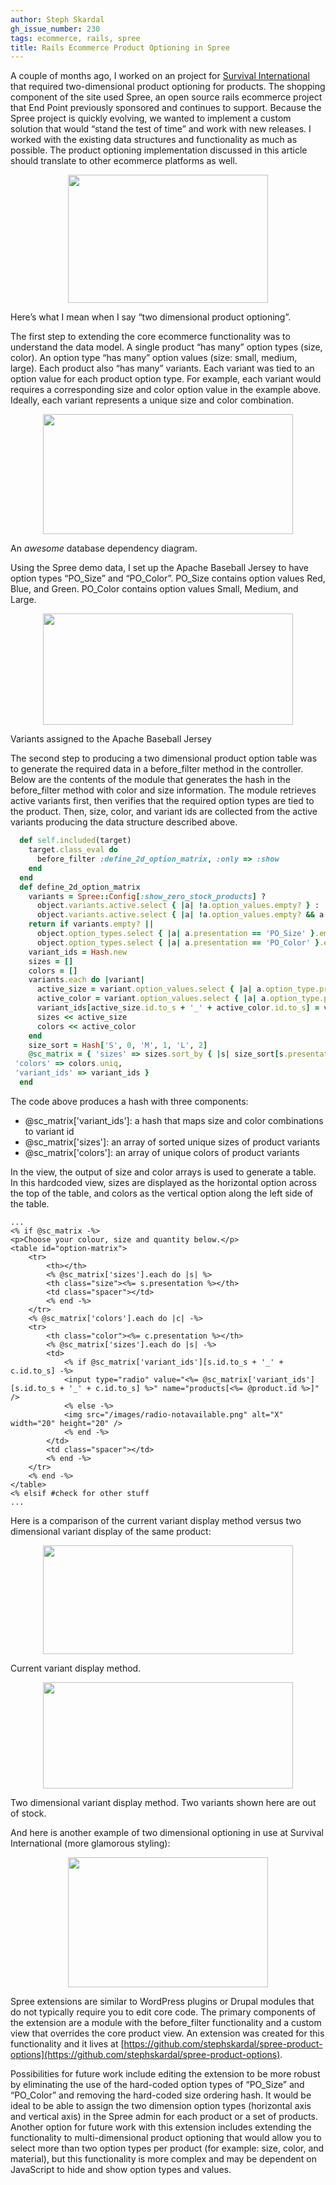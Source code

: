 ```yaml
---
author: Steph Skardal
gh_issue_number: 230
tags: ecommerce, rails, spree
title: Rails Ecommerce Product Optioning in Spree
---
```


A couple of months ago, I worked on an project for [Survival International](https://shop.survivalinternational.org/) that required two-dimensional product optioning for products. The shopping component of the site used Spree, an open source rails ecommerce project that End Point previously sponsored and continues to support. Because the Spree project is quickly evolving, we wanted to implement a custom solution that would “stand the test of time” and work with new releases. I worked with the existing data structures and functionality as much as possible. The product optioning implementation discussed in this article should translate to other ecommerce platforms as well.

<a href="https://1.bp.blogspot.com/_wWmWqyCEKEs/Sxbj4ANgHxI/AAAAAAAACvs/GgKcIvu918Y/s1600-h/ts.png" onblur="try {parent.deselectBloggerImageGracefully();} catch(e) {}"><img alt="" border="0" id="BLOGGER_PHOTO_ID_5410762553601040146" src="/blog/2009/12/02/rails-ecommerce-product-optioning-in/image-0.png" style="display:block; margin:0px auto 10px; text-align:center;cursor:pointer; cursor:hand;width: 320px; height: 205px;"/></a>

Here’s what I mean when I say “two dimensional product optioning”.

The first step to extending the core ecommerce functionality was to understand the data model. A single product “has many” option types (size, color). An option type “has many” option values (size: small, medium, large). Each product also “has many” variants. Each variant was tied to an option value for each product option type. For example, each variant would requires a corresponding size and color option value in the example above. Ideally, each variant represents a unique size and color combination.

<a href="https://4.bp.blogspot.com/_wWmWqyCEKEs/Sxb1OBkX2JI/AAAAAAAACwM/5rK_oOi9gF8/s1600-h/data.png" onblur="try {parent.deselectBloggerImageGracefully();} catch(e) {}"><img alt="" border="0" id="BLOGGER_PHOTO_ID_5410781623620196498" src="/blog/2009/12/02/rails-ecommerce-product-optioning-in/image-0.png" style="display:block; margin:0px auto 10px; text-align:center;cursor:pointer; cursor:hand;width: 400px; height: 192px;"/></a>

An *awesome* database dependency diagram.

Using the Spree demo data, I set up the Apache Baseball Jersey to have option types “PO_Size” and “PO_Color”. PO_Size contains option values Red, Blue, and Green. PO_Color contains option values Small, Medium, and Large.

<a href="https://2.bp.blogspot.com/_wWmWqyCEKEs/Sxb1eKJ5HzI/AAAAAAAACwU/ESxvD0XSUkU/s1600-h/setup.png" onblur="try {parent.deselectBloggerImageGracefully();} catch(e) {}"><img alt="" border="0" id="BLOGGER_PHOTO_ID_5410781900802957106" src="/blog/2009/12/02/rails-ecommerce-product-optioning-in/image-0.png" style="display:block; margin:0px auto 10px; text-align:center;cursor:pointer; cursor:hand;width: 400px; height: 178px;"/></a>

Variants assigned to the Apache Baseball Jersey

The second step to producing a two dimensional product option table was to generate the required data in a before_filter method in the controller. Below are the contents of the module that generates the hash in the before_filter method with color and size information. The module retrieves active variants first, then verifies that the required option types are tied to the product. Then, size, color, and variant ids are collected from the active variants producing the data structure described above.

```ruby
  def self.included(target)
    target.class_eval do
      before_filter :define_2d_option_matrix, :only => :show
    end
  end
  def define_2d_option_matrix
    variants = Spree::Config[:show_zero_stock_products] ?
      object.variants.active.select { |a| !a.option_values.empty? } :
      object.variants.active.select { |a| !a.option_values.empty? && a.in_stock }
    return if variants.empty? ||
      object.option_types.select { |a| a.presentation == 'PO_Size' }.empty? ||
      object.option_types.select { |a| a.presentation == 'PO_Color' }.empty?
    variant_ids = Hash.new
    sizes = []
    colors = []
    variants.each do |variant|
      active_size = variant.option_values.select { |a| a.option_type.presentation == 'PO_Size' }.first
      active_color = variant.option_values.select { |a| a.option_type.presentation == 'PO_Color' }.first
      variant_ids[active_size.id.to_s + '_' + active_color.id.to_s] = variant.id
      sizes << active_size
      colors << active_color
    end
    size_sort = Hash['S', 0, 'M', 1, 'L', 2]
    @sc_matrix = { 'sizes' => sizes.sort_by { |s| size_sort[s.presentation] }.uniq,
 'colors' => colors.uniq,
 'variant_ids' => variant_ids }
  end
```

The code above produces a hash with three components:

- @sc_matrix['variant_ids']: a hash that maps size and color combinations to variant id
- @sc_matrix['sizes']: an array of sorted unique sizes of product variants
- @sc_matrix['colors']: an array of unique colors of product variants

In the view, the output of size and color arrays is used to generate a table. In this hardcoded view, sizes are displayed as the horizontal option across the top of the table, and colors as the vertical option along the left side of the table.

```nohighlight
...
<% if @sc_matrix -%>
<p>Choose your colour, size and quantity below.</p>
<table id="option-matrix">
    <tr>
        <th></th>
        <% @sc_matrix['sizes'].each do |s| %>
        <th class="size"><%= s.presentation %></th>
        <td class="spacer"></td>
        <% end -%>
    </tr>
    <% @sc_matrix['colors'].each do |c| -%>
    <tr>
        <th class="color"><%= c.presentation %></th>
        <% @sc_matrix['sizes'].each do |s| -%>
        <td>
            <% if @sc_matrix['variant_ids'][s.id.to_s + '_' + c.id.to_s] -%>
            <input type="radio" value="<%= @sc_matrix['variant_ids'][s.id.to_s + '_' + c.id.to_s] %>" name="products[<%= @product.id %>]" />
            <% else -%>
            <img src="/images/radio-notavailable.png" alt="X" width="20" height="20" />
            <% end -%>
        </td>
        <td class="spacer"></td>
        <% end -%>
    </tr>
    <% end -%>
</table>
<% elsif #check for other stuff
...
```

Here is a comparison of the current variant display method versus two dimensional variant display of the same product:

<a href="https://3.bp.blogspot.com/_wWmWqyCEKEs/Sxb2Rd9hiQI/AAAAAAAACwk/-FBN56TLNv0/s1600-h/vs2.png" onblur="try {parent.deselectBloggerImageGracefully();} catch(e) {}"><img alt="" border="0" id="BLOGGER_PHOTO_ID_5410782782293117186" src="/blog/2009/12/02/rails-ecommerce-product-optioning-in/image-0.png" style="display:block; margin:0px auto 10px; text-align:center;cursor:pointer; cursor:hand;width: 400px; height: 174px;"/></a>

Current variant display method.

<a href="https://4.bp.blogspot.com/_wWmWqyCEKEs/Sxb2RMC7MaI/AAAAAAAACwc/uaBS3qii_FU/s1600-h/vs.png" onblur="try {parent.deselectBloggerImageGracefully();} catch(e) {}"><img alt="" border="0" id="BLOGGER_PHOTO_ID_5410782777483932066" src="/blog/2009/12/02/rails-ecommerce-product-optioning-in/image-0.png" style="display:block; margin:0px auto 10px; text-align:center;cursor:pointer; cursor:hand;width: 400px; height: 170px;"/></a>

Two dimensional variant display method. Two variants shown here are out of stock.

And here is another example of two dimensional optioning in use at Survival International (more glamorous styling):

<a href="https://4.bp.blogspot.com/_wWmWqyCEKEs/Sxbj4M0Pf_I/AAAAAAAACv0/GbVlNPksOUU/s1600-h/ts2.png" onblur="try {parent.deselectBloggerImageGracefully();} catch(e) {}"><img alt="" border="0" id="BLOGGER_PHOTO_ID_5410762556984754162" src="/blog/2009/12/02/rails-ecommerce-product-optioning-in/image-0.png" style="display:block; margin:0px auto 10px; text-align:center;cursor:pointer; cursor:hand;width: 320px; height: 208px;"/></a>

Spree extensions are similar to WordPress plugins or Drupal modules that do not typically require you to edit core code. The primary components of the extension are a module with the before_filter functionality and a custom view that overrides the core product view. An extension was created for this functionality and it lives at [https://github.com/stephskardal/spree-product-options](https://github.com/stephskardal/spree-product-options).

Possibilities for future work include editing the extension to be more robust by eliminating the use of the hard-coded option types of “PO_Size” and “PO_Color” and removing the hard-coded size ordering hash. It would be ideal to be able to assign the two dimension option types (horizontal axis and vertical axis) in the Spree admin for each product or a set of products. Another option for future work with this extension includes extending the functionality to multi-dimensional product optioning that would allow you to select more than two option types per product (for example: size, color, and material), but this functionality is more complex and may be dependent on JavaScript to hide and show option types and values.
